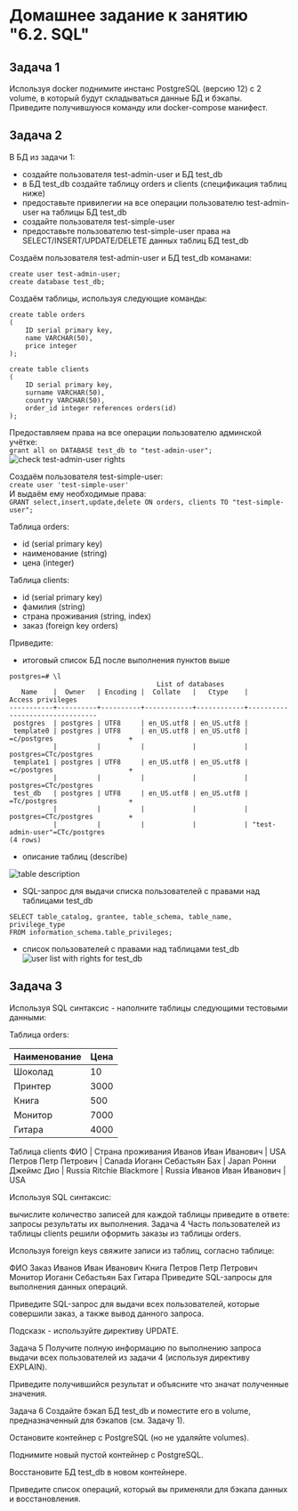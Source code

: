 # Домашнее задание к занятию "6.2. SQL"

## Задача 1
Используя docker поднимите инстанс PostgreSQL (версию 12) c 2 volume, в который будут складываться данные БД и бэкапы.  
Приведите получившуюся команду или docker-compose манифест.

## Задача 2
В БД из задачи 1:
* создайте пользователя test-admin-user и БД test_db
* в БД test_db создайте таблицу orders и clients (спeцификация таблиц ниже)
* предоставьте привилегии на все операции пользователю test-admin-user на таблицы БД test_db
* создайте пользователя test-simple-user
* предоставьте пользователю test-simple-user права на SELECT/INSERT/UPDATE/DELETE данных таблиц БД test_db

Создаём пользователя test-admin-user и БД test_db команами:  
```
create user test-admin-user;
create database test_db;
```
Создаём таблицы, используя следующие команды:
```
create table orders 
(
	ID serial primary key,
	name VARCHAR(50),
	price integer
);

create table clients
(
	ID serial primary key,
	surname VARCHAR(50),
	country VARCHAR(50),
	order_id integer references orders(id)
);
```
Предоставляем права на все операции пользователю админской учётке:  
``grant all on DATABASE test_db to "test-admin-user"; ``  
![check test-admin-user rights](https://user-images.githubusercontent.com/68470186/143777088-36e4048f-b2ef-4da4-9396-bbee58e94011.png)  
  
Создаём пользователя test-simple-user:  
`` create user 'test-simple-user' ``  
И выдаём ему необходимые права:  
`` GRANT select,insert,update,delete ON orders, clients TO "test-simple-user"; ``

Таблица orders:
* id (serial primary key)
* наименование (string)
* цена (integer)


Таблица clients:
* id (serial primary key)
* фамилия (string)
* страна проживания (string, index)
* заказ (foreign key orders)

Приведите:
* итоговый список БД после выполнения пунктов выше
```
postgres=# \l
                                     List of databases
   Name    |  Owner   | Encoding |  Collate   |   Ctype    |       Access privileges        
-----------+----------+----------+------------+------------+--------------------------------
 postgres  | postgres | UTF8     | en_US.utf8 | en_US.utf8 | 
 template0 | postgres | UTF8     | en_US.utf8 | en_US.utf8 | =c/postgres                   +
           |          |          |            |            | postgres=CTc/postgres
 template1 | postgres | UTF8     | en_US.utf8 | en_US.utf8 | =c/postgres                   +
           |          |          |            |            | postgres=CTc/postgres
 test_db   | postgres | UTF8     | en_US.utf8 | en_US.utf8 | =Tc/postgres                  +
           |          |          |            |            | postgres=CTc/postgres         +
           |          |          |            |            | "test-admin-user"=CTc/postgres
(4 rows)
```

* описание таблиц (describe)


![table description](https://user-images.githubusercontent.com/68470186/143777971-d63d73c3-5580-4aba-9507-fbe16cab99f7.png)

* SQL-запрос для выдачи списка пользователей с правами над таблицами test_db
``` 
SELECT table_catalog, grantee, table_schema, table_name, privilege_type
FROM information_schema.table_privileges;
```
* список пользователей с правами над таблицами test_db
![user list with rights for test_db](https://user-images.githubusercontent.com/68470186/143778309-b07f640a-0f1a-4759-97f5-3212a827f7f7.png)



## Задача 3
Используя SQL синтаксис - наполните таблицы следующими тестовыми данными:  

Таблица orders:

Наименование  | Цена
------------- | -------------
Шоколад       | 10
Принтер       | 3000
Книга	        | 500
Монитор	      | 7000
Гитара	      | 4000

Таблица clients
ФИО                  | Страна проживания
Иванов Иван Иванович | USA
Петров Петр Петрович | Canada
Иоганн Себастьян Бах | Japan
Ронни Джеймс Дио     | Russia
Ritchie Blackmore    | Russia
Иванов Иван Иванович | USA

Используя SQL синтаксис:

вычислите количество записей для каждой таблицы
приведите в ответе:
запросы
результаты их выполнения.
Задача 4
Часть пользователей из таблицы clients решили оформить заказы из таблицы orders.

Используя foreign keys свяжите записи из таблиц, согласно таблице:

ФИО	Заказ
Иванов Иван Иванович	Книга
Петров Петр Петрович	Монитор
Иоганн Себастьян Бах	Гитара
Приведите SQL-запросы для выполнения данных операций.

Приведите SQL-запрос для выдачи всех пользователей, которые совершили заказ, а также вывод данного запроса.

Подсказк - используйте директиву UPDATE.

Задача 5
Получите полную информацию по выполнению запроса выдачи всех пользователей из задачи 4 (используя директиву EXPLAIN).

Приведите получившийся результат и объясните что значат полученные значения.

Задача 6
Создайте бэкап БД test_db и поместите его в volume, предназначенный для бэкапов (см. Задачу 1).

Остановите контейнер с PostgreSQL (но не удаляйте volumes).

Поднимите новый пустой контейнер с PostgreSQL.

Восстановите БД test_db в новом контейнере.

Приведите список операций, который вы применяли для бэкапа данных и восстановления.
